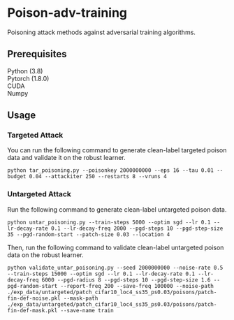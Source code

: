 # Poison-adv-training
Poisoning attack methods against adversarial training algorithms.

## Prerequisites
Python (3.8)  
Pytorch (1.8.0)  
CUDA  
Numpy  

## Usage
### Targeted Attack
You can run the following command to generate clean-label targeted poison data and validate it on the robust learner.
```
python tar_poisoning.py --poisonkey 2000000000 --eps 16 --tau 0.01 --budget 0.04 --attackiter 250 --restarts 8 --vruns 4
```

### Untargeted Attack
Run the following command to generate clean-label untargeted poison data.
```
python untar_poisoning.py --train-steps 5000 --optim sgd --lr 0.1 --lr-decay-rate 0.1 --lr-decay-freq 2000 --pgd-steps 10 --pgd-step-size 35 --pgd-random-start --patch-size 0.03 --location 4
```
Then, run the following command to validate clean-label untargeted poison data on the robust learner.
```
python validate_untar_poisoning.py --seed 2000000000 --noise-rate 0.5 --train-steps 15000 --optim sgd --lr 0.1 --lr-decay-rate 0.1 --lr-decay-freq 6000 --pgd-radius 8 --pgd-steps 10 --pgd-step-size 1.6 --pgd-random-start --report-freq 200 --save-freq 100000 --noise-path ./exp_data/untargeted/patch_cifar10_loc4_ss35_ps0.03/poisons/patch-fin-def-noise.pkl --mask-path ./exp_data/untargeted/patch_cifar10_loc4_ss35_ps0.03/poisons/patch-fin-def-mask.pkl --save-name train
```
